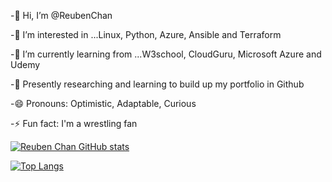 -👋 Hi, I’m @ReubenChan

-👀 I’m interested in ...Linux, Python, Azure, Ansible and Terraform 

-🌱 I’m currently learning from ...W3school, CloudGuru, Microsoft Azure and Udemy

-💞️ Presently researching and learning to build up my portfolio in Github 

-😄 Pronouns: Optimistic, Adaptable, Curious

-⚡ Fun fact: I'm a wrestling fan 

[![Reuben Chan GitHub stats](https://github-readme-stats.vercel.app/api?username=ReubenChan)](https://github.com/ReubenChan/github-readme-stats)

[![Top Langs](https://github-readme-stats.vercel.app/api/top-langs/?username=ReubenChan&layout=compact)](https://github.com/ReubenChan/github-readme-stats)
<!---
ReubenChan/ReubenChan is a ✨ special ✨ repository because its `README.md` (this file) appears on your GitHub profile.
You can click the Preview link to take a look at your changes.
--->
